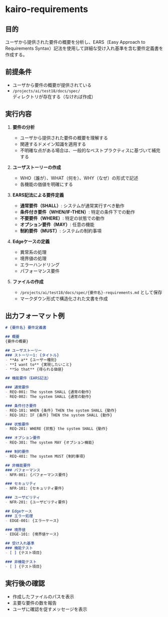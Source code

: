 # kairo-requirements

## 目的
ユーザから提供された要件の概要を分析し、EARS（Easy Approach to Requirements Syntax）記法を使用して詳細な受け入れ基準を含む要件定義書を作成する。

## 前提条件
- ユーザから要件の概要が提供されている
- `/projects/ai/test18/docs/spec/` ディレクトリが存在する（なければ作成）

## 実行内容

1. **要件の分析**
   - ユーザから提供された要件の概要を理解する
   - 関連するドメイン知識を適用する
   - 不明確な点がある場合は、一般的なベストプラクティスに基づいて補完する

2. **ユーザストーリーの作成**
   - WHO（誰が）、WHAT（何を）、WHY（なぜ）の形式で記述
   - 各機能の価値を明確にする

3. **EARS記法による要件定義**
   - **通常要件（SHALL）**: システムが通常実行すべき動作
   - **条件付き要件（WHEN/IF-THEN）**: 特定の条件下での動作
   - **不要要件（WHERE）**: 特定の状態での動作
   - **オプション要件（MAY）**: 任意の機能
   - **制約要件（MUST）**: システムの制約事項

4. **Edgeケースの定義**
   - 異常系の処理
   - 境界値の処理
   - エラーハンドリング
   - パフォーマンス要件

5. **ファイルの作成**
   - `/projects/ai/test18/docs/spec/{要件名}-requirements.md` として保存
   - マークダウン形式で構造化された文書を作成

## 出力フォーマット例

```markdown
# {要件名} 要件定義書

## 概要
{要件の概要}

## ユーザストーリー
### ストーリー1: {タイトル}
- **As a** {ユーザー種別}
- **I want to** {実現したいこと}
- **So that** {得られる価値}

## 機能要件（EARS記法）

### 通常要件
- REQ-001: The system SHALL {通常の動作}
- REQ-002: The system SHALL {通常の動作}

### 条件付き要件
- REQ-101: WHEN {条件} THEN the system SHALL {動作}
- REQ-102: IF {条件} THEN the system SHALL {動作}

### 状態要件
- REQ-201: WHERE {状態} the system SHALL {動作}

### オプション要件
- REQ-301: The system MAY {オプション機能}

### 制約要件
- REQ-401: The system MUST {制約事項}

## 非機能要件
### パフォーマンス
- NFR-001: {パフォーマンス要件}

### セキュリティ
- NFR-101: {セキュリティ要件}

### ユーザビリティ
- NFR-201: {ユーザビリティ要件}

## Edgeケース
### エラー処理
- EDGE-001: {エラーケース}

### 境界値
- EDGE-101: {境界値ケース}

## 受け入れ基準
### 機能テスト
- [ ] {テスト項目}

### 非機能テスト
- [ ] {テスト項目}
```

## 実行後の確認
- 作成したファイルのパスを表示
- 主要な要件の数を報告
- ユーザに確認を促すメッセージを表示

